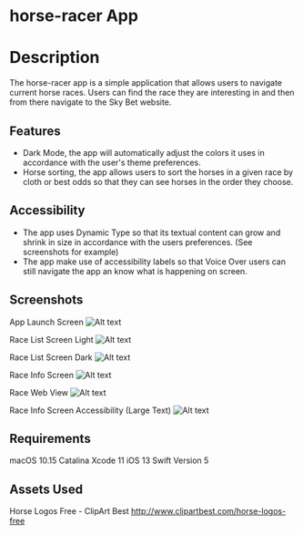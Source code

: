 # horse-racer App

# Description
The horse-racer app is a simple application that allows users to navigate current horse races. Users can find the race they are interesting in and then from there navigate to the Sky Bet website.

## Features
- Dark Mode, the app will automatically adjust the colors it uses in accordance with the user's theme preferences.
- Horse sorting, the app allows users to sort the horses in a given race by cloth or best odds so that they can see horses in the order they choose.


## Accessibility

- The app uses Dynamic Type so that its textual content can grow and shrink in size in accordance with the users preferences. (See screenshots for example)
- The app make use of accessibility labels so that Voice Over users can still navigate the app an know what is happening on screen.

## Screenshots
App Launch Screen
![Alt text](./screenshots/launch_screen.png "App Launch Screen")

Race List Screen Light
![Alt text](./screenshots/race_list_light_mode.png "Race List Screen Light")

Race List Screen Dark
![Alt text](./screenshots/race_list_dark_mode.png "Race List Screen Dark")

Race Info Screen
![Alt text](./screenshots/race_info.png "Race Info Screen")

Race Web View
![Alt text](./screenshots/web_view.png "Race Web View")

Race Info Screen Accessibility (Large Text)
![Alt text](./screenshots/race_info_large_text.png "Race Info Screen Accessibility (Large Text)")

## Requirements
macOS 10.15 Catalina
Xcode 11
iOS 13
Swift Version 5

## Assets Used
Horse Logos Free - ClipArt Best
http://www.clipartbest.com/horse-logos-free
